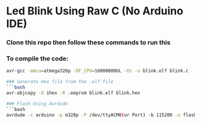 # Led Blink Using Raw C (No Arduino IDE)

### Clone this repo then follow these commands to run this

### To compile the code:
```bash
avr-gcc -mmcu=atmega328p -DF_CPU=16000000UL -Os -o blink.elf blink.c

### Generate Hex file from the .elf file 
```bash
avr-objcopy -O ihex -R .eeprom blink.elf blink.hex

### Flash Using Avrdude
```bash
avrdude -c arduino -p m328p -P /dev/ttyACM0(ur Port) -b 115200 -u flash:w:blink.hex